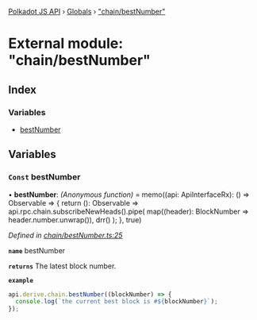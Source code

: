 [Polkadot JS API](../README.md) › [Globals](../globals.md) › ["chain/bestNumber"](_chain_bestnumber_.md)

# External module: "chain/bestNumber"

## Index

### Variables

* [bestNumber](_chain_bestnumber_.md#const-bestnumber)

## Variables

### `Const` bestNumber

• **bestNumber**: *(Anonymous function)* =  memo((api: ApiInterfaceRx): () => Observable<BlockNumber> => {
  return (): Observable<BlockNumber> =>
    api.rpc.chain.subscribeNewHeads().pipe(
      map((header): BlockNumber => header.number.unwrap()),
      drr()
    );
}, true)

*Defined in [chain/bestNumber.ts:25](https://github.com/polkadot-js/api/blob/2371d6a29c/packages/api-derive/src/chain/bestNumber.ts#L25)*

**`name`** bestNumber

**`returns`** The latest block number.

**`example`** 
<BR>

```javascript
api.derive.chain.bestNumber((blockNumber) => {
  console.log(`the current best block is #${blockNumber}`);
});
```
